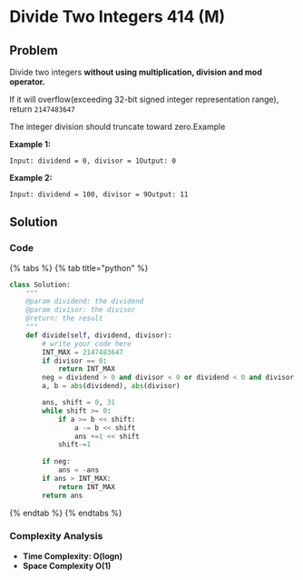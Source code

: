 # Divide Two Integers 414 \(M\)

## Problem

Divide two integers **without using multiplication, division and mod operator.**

If it will overflow\(exceeding 32-bit signed integer representation range\), return `2147483647`

The integer division should truncate toward zero.Example

**Example 1:**

```text
Input: dividend = 0, divisor = 1Output: 0
```

**Example 2:**

```text
Input: dividend = 100, divisor = 9Output: 11
```

## Solution 

### Code

{% tabs %}
{% tab title="python" %}
```python
class Solution:
    """
    @param dividend: the dividend
    @param divisor: the divisor
    @return: the result
    """
    def divide(self, dividend, divisor):
        # write your code here
        INT_MAX = 2147483647
        if divisor == 0:
            return INT_MAX
        neg = dividend > 0 and divisor < 0 or dividend < 0 and divisor > 0
        a, b = abs(dividend), abs(divisor)

        ans, shift = 0, 31
        while shift >= 0:
            if a >= b << shift:
                a -= b << shift
                ans +=1 << shift
            shift-=1
        
        if neg:
            ans = -ans
        if ans > INT_MAX:
            return INT_MAX
        return ans
```
{% endtab %}
{% endtabs %}

### Complexity Analysis

* **Time Complexity: O\(logn\)**
* **Space Complexity O\(1\)**

